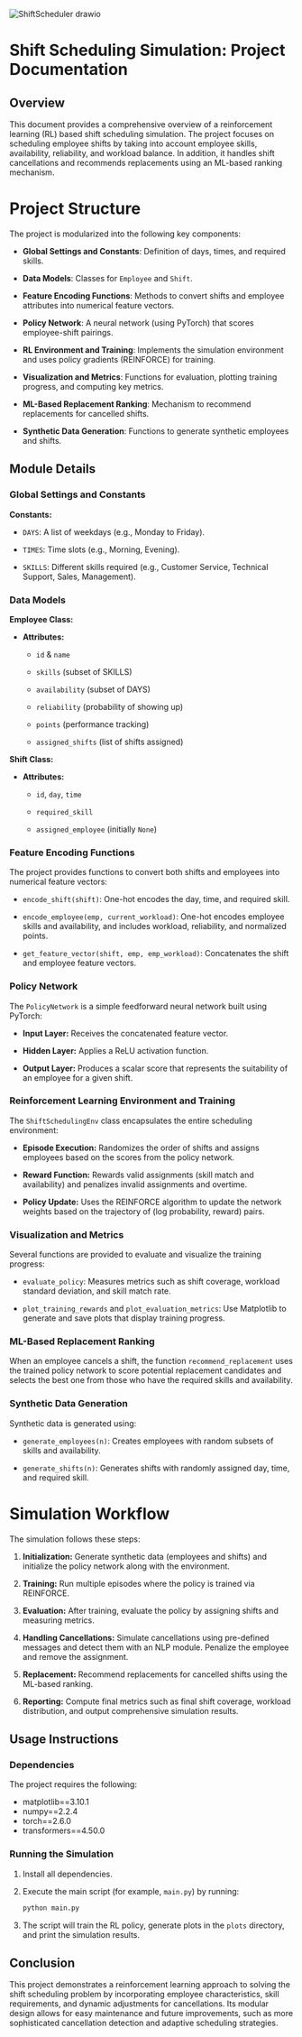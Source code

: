 
![ShiftScheduler drawio](https://github.com/user-attachments/assets/87b83b80-94c5-4196-84c0-1dfe778f10fb)


# Shift Scheduling Simulation: Project Documentation

## Overview

This document provides a comprehensive overview of a reinforcement
learning (RL) based shift scheduling simulation. The project focuses on
scheduling employee shifts by taking into account employee skills,
availability, reliability, and workload balance. In addition, it handles
shift cancellations and recommends replacements using an ML-based
ranking mechanism.

# Project Structure

The project is modularized into the following key components:

-   **Global Settings and Constants**: Definition of days, times, and
    required skills.

-   **Data Models**: Classes for `Employee` and `Shift`.

-   **Feature Encoding Functions**: Methods to convert shifts and
    employee attributes into numerical feature vectors.

-   **Policy Network**: A neural network (using PyTorch) that scores
    employee-shift pairings.

-   **RL Environment and Training**: Implements the simulation
    environment and uses policy gradients (REINFORCE) for training.

-   **Visualization and Metrics**: Functions for evaluation, plotting
    training progress, and computing key metrics.

-   **ML-Based Replacement Ranking**: Mechanism to recommend
    replacements for cancelled shifts.

-   **Synthetic Data Generation**: Functions to generate synthetic
    employees and shifts.

## Module Details

### Global Settings and Constants

**Constants:**

-   `DAYS`: A list of weekdays (e.g., Monday to Friday).

-   `TIMES`: Time slots (e.g., Morning, Evening).

-   `SKILLS`: Different skills required (e.g., Customer Service,
    Technical Support, Sales, Management).

### Data Models

**Employee Class:**

-   **Attributes:**

    -   `id` & `name`

    -   `skills` (subset of SKILLS)

    -   `availability` (subset of DAYS)

    -   `reliability` (probability of showing up)

    -   `points` (performance tracking)

    -   `assigned_shifts` (list of shifts assigned)

**Shift Class:**

-   **Attributes:**

    -   `id`, `day`, `time`

    -   `required_skill`

    -   `assigned_employee` (initially `None`)

### Feature Encoding Functions

The project provides functions to convert both shifts and employees into
numerical feature vectors:

-   `encode_shift(shift)`: One-hot encodes the day, time, and required
    skill.

-   `encode_employee(emp, current_workload)`: One-hot encodes employee
    skills and availability, and includes workload, reliability, and
    normalized points.

-   `get_feature_vector(shift, emp, emp_workload)`: Concatenates the
    shift and employee feature vectors.

### Policy Network

The `PolicyNetwork` is a simple feedforward neural network built using
PyTorch:

-   **Input Layer:** Receives the concatenated feature vector.

-   **Hidden Layer:** Applies a ReLU activation function.

-   **Output Layer:** Produces a scalar score that represents the
    suitability of an employee for a given shift.

### Reinforcement Learning Environment and Training

The `ShiftSchedulingEnv` class encapsulates the entire scheduling
environment:

-   **Episode Execution:** Randomizes the order of shifts and assigns
    employees based on the scores from the policy network.

-   **Reward Function:** Rewards valid assignments (skill match and
    availability) and penalizes invalid assignments and overtime.

-   **Policy Update:** Uses the REINFORCE algorithm to update the
    network weights based on the trajectory of (log probability, reward)
    pairs.

### Visualization and Metrics

Several functions are provided to evaluate and visualize the training
progress:

-   `evaluate_policy`: Measures metrics such as shift coverage, workload
    standard deviation, and skill match rate.

-   `plot_training_rewards` and `plot_evaluation_metrics`: Use
    Matplotlib to generate and save plots that display training
    progress.

### ML-Based Replacement Ranking

When an employee cancels a shift, the function `recommend_replacement`
uses the trained policy network to score potential replacement
candidates and selects the best one from those who have the required
skills and availability.

### Synthetic Data Generation

Synthetic data is generated using:

-   `generate_employees(n)`: Creates employees with random subsets of
    skills and availability.

-   `generate_shifts(n)`: Generates shifts with randomly assigned day,
    time, and required skill.

# Simulation Workflow

The simulation follows these steps:

1.  **Initialization:** Generate synthetic data (employees and shifts)
    and initialize the policy network along with the environment.

2.  **Training:** Run multiple episodes where the policy is trained via
    REINFORCE.

3.  **Evaluation:** After training, evaluate the policy by assigning
    shifts and measuring metrics.

4.  **Handling Cancellations:** Simulate cancellations using pre-defined
    messages and detect them with an NLP module. Penalize the employee
    and remove the assignment.

5.  **Replacement:** Recommend replacements for cancelled shifts using
    the ML-based ranking.

6.  **Reporting:** Compute final metrics such as final shift coverage,
    workload distribution, and output comprehensive simulation results.

## Usage Instructions

### Dependencies

The project requires the following:
- matplotlib==3.10.1
- numpy==2.2.4
- torch==2.6.0
- transformers==4.50.0

### Running the Simulation

1.  Install all dependencies.

2.  Execute the main script (for example,
    `main.py`) by running:

    ``` {.bash language="bash"}
    python main.py
    ```

3.  The script will train the RL policy, generate plots in the `plots`
    directory, and print the simulation results.

## Conclusion

This project demonstrates a reinforcement learning approach to solving
the shift scheduling problem by incorporating employee characteristics,
skill requirements, and dynamic adjustments for cancellations. Its
modular design allows for easy maintenance and future improvements, such
as more sophisticated cancellation detection and adaptive scheduling
strategies.


